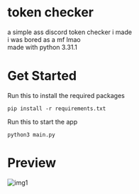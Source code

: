 # token checker
a simple ass discord token checker i made
<br>
i was bored as a mf lmao
<br>
made with python 3.31.1

# Get Started
Run this to install the required packages
```
pip install -r requirements.txt
```
Run this to start the app
```
python3 main.py
```

# Preview
![img1](https://images-ext-1.discordapp.net/external/QgkHO2M23ZOjBHmbk1ZQDlK0uraveEJE10DSlJNAa3s/https/is-this-a.questionable.link/ogp/6sks0JvfX.gif?width=892&height=496)